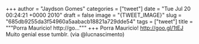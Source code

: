 
+++
author = "Jaydson Gomes"
categories = ["tweet"]
date = "Tue Jul 20 00:24:21 +0000 2010"
draft = false
image = "{TWEET_IMAGE}"
slug = "685db9255da3f54960a5aabacb18821a729dde54"
tags = ["tweet"]
title = """Porra Mauricio! http://go..."""
+++
Porra Mauricio! http://goo.gl/1tEJ Muito genial esse tumblr. (via @lucnascimento)
